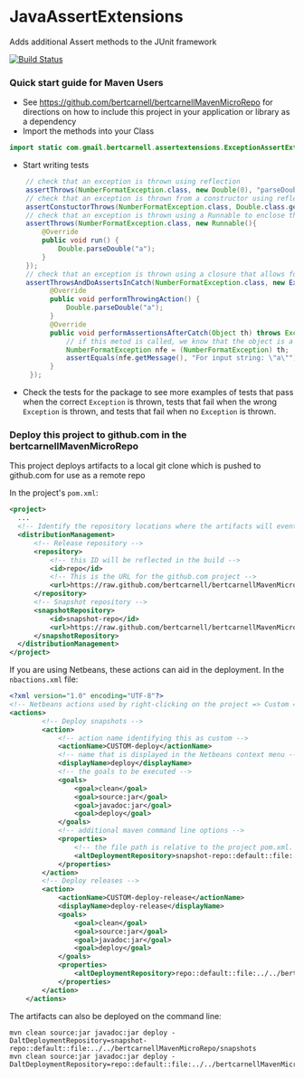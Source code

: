 JavaAssertExtensions
====================

Adds additional Assert methods to the JUnit framework

[![Build Status](https://drone.io/github.com/bertcarnell/JavaAssertExtensions/status.png)](https://drone.io/github.com/bertcarnell/JavaAssertExtensions/latest)

### Quick start guide for Maven Users
- See https://github.com/bertcarnell/bertcarnellMavenMicroRepo for directions on how to include this project in your application or library as a dependency
- Import the methods into your Class

```java
import static com.gmail.bertcarnell.assertextensions.ExceptionAssertExtensions.*;
```

- Start writing tests

```java
    // check that an exception is thrown using reflection
    assertThrows(NumberFormatException.class, new Double(0), "parseDouble", "a");
    // check that an exception is thrown from a constructor using reflection
    assertConstuctorThrows(NumberFormatException.class, Double.class.getConstructor(String.class), "a");
    // check that an exception is thrown using a Runnable to enclose the method call
    assertThrows(NumberFormatException.class, new Runnable(){
        @Override
        public void run() {
            Double.parseDouble("a");
        }
    });
    // check that an exception is thrown using a closure that allows for additional checks in the Catch
    assertThrowsAndDoAssertsInCatch(NumberFormatException.class, new ExceptionAssertionsPerformer(){
          @Override
          public void performThrowingAction() {
              Double.parseDouble("a");
          }
          @Override
          public void performAssertionsAfterCatch(Object th) throws Exception {
              // if this metod is called, we know that the object is a NumberFormatException or assignable from NumberFormatException
              NumberFormatException nfe = (NumberFormatException) th;
              assertEquals(nfe.getMessage(), "For input string: \"a\"");
          }
     });
```

- Check the tests for the package to see more examples of tests that pass when the correct <code>Exception</code> is thrown, tests that fail when the wrong <code>Exception</code> is thrown, and tests that fail when no <code>Exception</code> is thrown.

### Deploy this project to github.com in the bertcarnellMavenMicroRepo

This project deploys artifacts to a local git clone which is pushed to github.com for use as a remote repo

In the project's <code>pom.xml</code>:

```xml
<project>
  ...
  <!-- Identify the repository locations where the artifacts will eventually reside -->
  <distributionManagement>
      <!-- Release repository -->
      <repository>
          <!-- this ID will be reflected in the build -->
          <id>repo</id>
          <!-- This is the URL for the github.com project --> 
          <url>https://raw.github.com/bertcarnell/bertcarnellMavenMicroRepo/master/releases</url>
      </repository>
      <!-- Snapshot repository -->
      <snapshotRepository>
          <id>snapshot-repo</id>
          <url>https://raw.github.com/bertcarnell/bertcarnellMavenMicroRepo/master/snapshots</url>
      </snapshotRepository>
  </distributionManagement>
</project>
```

If you are using Netbeans, these actions can aid in the deployment.  In the <code>nbactions.xml</code> file:

```xml
<?xml version="1.0" encoding="UTF-8"?>
<!-- Netbeans actions used by right-clicking on the project => Custom => deploy -->
<actions>
        <!-- Deploy snapshots -->
        <action>
            <!-- action name identifying this as custom -->
            <actionName>CUSTOM-deploy</actionName>
            <!-- name that is displayed in the Netbeans context menu -->
            <displayName>deploy</displayName>
            <!-- the goals to be executed -->
            <goals>
                <goal>clean</goal>
                <goal>source:jar</goal>
                <goal>javadoc:jar</goal>
                <goal>deploy</goal>
            </goals>
            <!-- additional maven command line options -->
            <properties>
                <!-- the file path is relative to the project pom.xml.  An absolute path can also be used -->
                <altDeploymentRepository>snapshot-repo::default::file:../../bertcarnellMavenMicroRepo/snapshots</altDeploymentRepository>
            </properties>
        </action>
        <!-- Deploy releases -->
        <action>
            <actionName>CUSTOM-deploy-release</actionName>
            <displayName>deploy-release</displayName>
            <goals>
                <goal>clean</goal>
                <goal>source:jar</goal>
                <goal>javadoc:jar</goal>
                <goal>deploy</goal>
            </goals>
            <properties>
                <altDeploymentRepository>repo::default::file:../../bertcarnellMavenMicroRepo/releases</altDeploymentRepository>
            </properties>
        </action>
    </actions>
```

The artifacts can also be deployed on the command line:

```
mvn clean source:jar javadoc:jar deploy -DaltDeploymentRepository=snapshot-repo::default::file:../../bertcarnellMavenMicroRepo/snapshots
mvn clean source:jar javadoc:jar deploy -DaltDeploymentRepository=repo::default::file:../../bertcarnellMavenMicroRepo/releases
```

